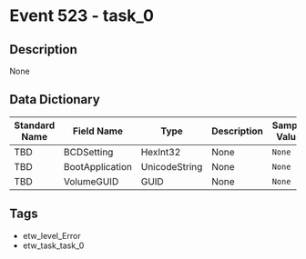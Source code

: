 # Event 523 - task_0

## Description
None

## Data Dictionary
|Standard Name|Field Name|Type|Description|Sample Value|
|---|---|---|---|---|
|TBD|BCDSetting|HexInt32|None|`None`|
|TBD|BootApplication|UnicodeString|None|`None`|
|TBD|VolumeGUID|GUID|None|`None`|

## Tags
* etw_level_Error
* etw_task_task_0